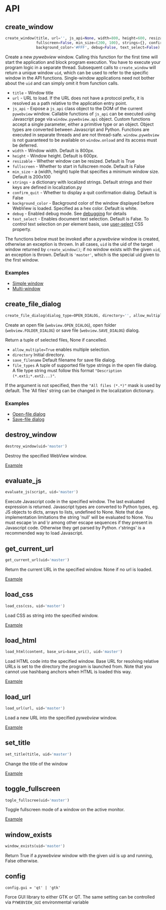 
# API

## create_window

``` python
create_window(title, url='', js_api=None, width=800, height=600, resizable=True,\
              fullscreen=False, min_size=(200, 100), strings={}, confirm_quit=False, \
              background_color='#FFF', debug=False, text_select=False)
```

Create a new _pywebview_ window. Calling this function for the first time will start the application and block program execution. You have to execute your program logic in a separate thread. Subsequent calls to `create_window` will return a unique window `uid`, which can be used to refer to the specific window in the API functions. Single-window applications need not bother about the `uid` and can simply omit it from function calls.

* `title` - Window title
* `url` - URL to load. If the URL does not have a protocol prefix, it is resolved as a path relative to the application entry point.
* `js_api` - Expose a `js_api` class object to the DOM of the current `pywebview` window. Callable functions of `js_api` can be executed using Javascript page via `window.pywebview.api` object. Custom functions accept a single parameter, either a primitive type or an object. Object types are converted between Javascript and Python. Functions are executed in separate
  threads and are not thread-safe. `window.pywebview` is not guaranteed to be available on `window.onload` and its access must be deferred.
* `width` - Window width. Default is 800px.
* `height` - Window height. Default is 600px.
* `resizable` - Whether window can be resized. Default is True
* `fullscreen` - Whether to start in fullscreen mode. Default is False
* `min_size` - a (width, height) tuple that specifies a minimum window size. Default is 200x100
* `strings` - a dictionary with localized strings. Default strings and their keys are defined in localization.py
* `confirm_quit` - Whether to display a quit confirmation dialog. Default is False
* `background_color` - Background color of the window displayed before WebView is loaded. Specified as a hex color. Default is white.
* `debug` - Enabled debug mode. See [debugging](/guide/debugging.html) for details
* `text_select` - Enables document text selection. Default is False. To control text selection on per element basis, use [user-select](https://developer.mozilla.org/en-US/docs/Web/CSS/user-select) CSS property.

The functions below must be invoked after a _pywebview_ window is created, otherwise an exception is thrown.
In all cases, `uid` is the uid of the target window returned by `create_window()`; if no window exists with the given `uid`, an exception is thrown. Default is `'master'`, which is the special uid given to the first window.


### Examples
* [Simple window](/examples/open_url.html)
* [Multi-window](/examples/multiple_windows.html)

## create_file_dialog

``` python
create_file_dialog(dialog_type=OPEN_DIALOG, directory='', allow_multiple=False, save_filename='', file_types=())`
```

Create an open file (`webview.OPEN_DIALOG`), open folder (`webview.FOLDER_DIALOG`) or save file (`webview.SAVE_DIALOG`) dialog.

Return a tuple of selected files, None if cancelled.
  * `allow_multiple=True` enables multiple selection.
  * `directory` Initial directory.
  * `save_filename` Default filename for save file dialog.
  * `file_types` A tuple of supported file type strings in the open file dialog. A file type string must follow this format `"Description (*.ext1;*.ext2...)"`.

If the argument is not specified, then the `"All files (*.*)"` mask is used by default. The 'All files' string can be changed in the localization dictionary.

### Examples

* [Open-file dialog](/examples/open_file_dialog.html)
* [Save-file dialog](/examples/save_file_dialog.html)


## destroy_window

``` python
destroy_window(uid='master')
```

Destroy the specified WebView window.

[Example](/examples/destroy_window.html)

## evaluate_js

``` python
evaluate_js(script, uid='master')
```

Execute Javascript code in the specified window. The last evaluated expression is returned. Javascript types are converted to Python types, eg. JS objects to dicts, arrays to lists, undefined to None. Note that due implementation limitations the string 'null' will be evaluated to None.
You must escape \n and \r among other escape sequences if they present in Javascript code. Otherwise they get parsed by Python. r'strings' is a recommended way to load Javascript.

## get_current_url

``` python
get_current_url(uid='master')
```

Return the current URL in the specified window. None if no url is loaded.

[Example](/examples/get_current_url.html)

## load_css

``` python
load_css(css, uid='master')
```

Load CSS as string into the specified window.

[Example](/examples/css_load.html)



## load_html

``` python
load_html(content, base_uri=base_uri(), uid='master')
```

Load HTML code into the specified window. Base URL for resolving relative URLs is set to the directory the program is launched from. Note that you cannot use hashbang anchors when HTML is loaded this way.

[Example](/examples/html_load.html)

## load_url

``` python
load_url(url, uid='master')
```

Load a new URL into the specified _pywebview_ window.

[Example](/examples/change_url.html)


## set_title

``` python
set_title(title, uid='master')
```

Change the title of the window

[Example](/examples/window_title_change.html)

## toggle_fullscreen

``` python
togle_fullscree(uid='master')
```

Toggle fullscreen mode of a window on the active monitor.

[Example](/examples/toggle_fullscreen.html)

## window_exists

``` python
window_exists(uid='master')
```

Return True if a _pywebview_ window with the given uid is up and running, False otherwise.


## config

```
config.gui = 'qt' | 'gtk'
```

Force GUI library to either GTK or QT. The same setting can be controlled via `PYWEBVIEW_GUI` environmental variable







